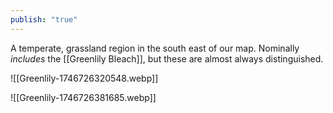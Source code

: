 ```yaml
---
publish: "true"
---
```



A temperate, grassland region in the south east of our map. Nominally *includes* the [[Greenlily Bleach]], but these are almost always distinguished. 

![[Greenlily-1746726320548.webp]]

![[Greenlily-1746726381685.webp]]